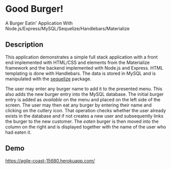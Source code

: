 # Good Burger!
A Burger Eatin' Application With Node.js/Express/MySQL/Sequelize/Handlebars/Materialize

## Description

This application demonstrates a simple full stack application with a front end implemented with HTML/CSS and elements from the Materialize framework and the backend implemented with Node.js and Express. HTML templating is done with Handlebars. The data is stored in MySQL and is manipulated with the [sequelize](https://www.npmjs.com/package/sequelize) package. 

The user may enter any burger name to add it to the presented menu. This also adds the new burger entry into the MySQL database. The initial burger entry is added as *available* on the menu and placed on the left side of the screen. The user may then eat any burger by entering their name and clicking on the cutlery icon. That operation checks whether the user already exists in the database and if not creates a new user and subsequently links the burger to the new customer. The *eaten* burger is then moved into the column on the right and is displayed together with the name of the user who had eaten it. 

## Demo 

https://agile-coast-15680.herokuapp.com/

